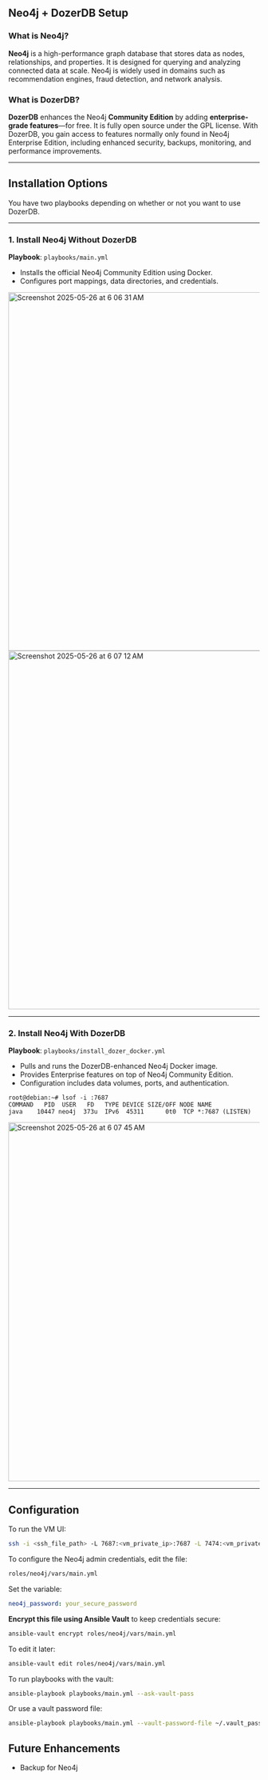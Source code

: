 ## Neo4j + DozerDB Setup

### What is Neo4j?

**Neo4j** is a high-performance graph database that stores data as nodes, relationships, and properties. It is designed for querying and analyzing connected data at scale. Neo4j is widely used in domains such as recommendation engines, fraud detection, and network analysis.

### What is DozerDB?

**DozerDB** enhances the Neo4j **Community Edition** by adding **enterprise-grade features**—for free. It is fully open source under the GPL license. With DozerDB, you gain access to features normally only found in Neo4j Enterprise Edition, including enhanced security, backups, monitoring, and performance improvements.

---

## Installation Options

You have two playbooks depending on whether or not you want to use DozerDB.

---

### 1. Install Neo4j Without DozerDB

**Playbook**: `playbooks/main.yml`

* Installs the official Neo4j Community Edition using Docker.
* Configures port mappings, data directories, and credentials.

<img width="717" alt="Screenshot 2025-05-26 at 6 06 31 AM" src="https://github.com/user-attachments/assets/f74f3659-9ad3-42ec-93e5-6f49e284bf7d" />
<img width="717" alt="Screenshot 2025-05-26 at 6 07 12 AM" src="https://github.com/user-attachments/assets/150df79f-f035-43a9-b48a-3da6f9788425" />

---

### 2. Install Neo4j With DozerDB

**Playbook**: `playbooks/install_dozer_docker.yml`

* Pulls and runs the DozerDB-enhanced Neo4j Docker image.
* Provides Enterprise features on top of Neo4j Community Edition.
* Configuration includes data volumes, ports, and authentication.

```
root@debian:~# lsof -i :7687
COMMAND   PID  USER   FD   TYPE DEVICE SIZE/OFF NODE NAME
java    10447 neo4j  373u  IPv6  45311      0t0  TCP *:7687 (LISTEN)
```
<img width="718" alt="Screenshot 2025-05-26 at 6 07 45 AM" src="https://github.com/user-attachments/assets/868b2ce7-ce57-441c-9cc6-c0b460cf329b" />

---

## Configuration

To run the VM UI:
```bash
ssh -i <ssh_file_path> -L 7687:<vm_private_ip>:7687 -L 7474:<vm_private_ip>:7474 root@<server_public_ip>
```

To configure the Neo4j admin credentials, edit the file:

```bash
roles/neo4j/vars/main.yml
```

Set the variable:

```yaml
neo4j_password: your_secure_password
```

**Encrypt this file using Ansible Vault** to keep credentials secure:

```bash
ansible-vault encrypt roles/neo4j/vars/main.yml
```

To edit it later:

```bash
ansible-vault edit roles/neo4j/vars/main.yml
```

To run playbooks with the vault:

```bash
ansible-playbook playbooks/main.yml --ask-vault-pass
```

Or use a vault password file:

```bash
ansible-playbook playbooks/main.yml --vault-password-file ~/.vault_pass.txt
```

## Future Enhancements
* Backup for Neo4j
